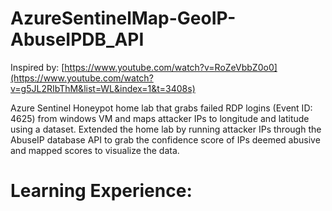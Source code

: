# AzureSentinelMap-GeoIP-AbuseIPDB_API

Inspired by: [https://www.youtube.com/watch?v=RoZeVbbZ0o0](https://www.youtube.com/watch?v=g5JL2RIbThM&list=WL&index=1&t=3408s)

Azure Sentinel Honeypot home lab that grabs failed RDP logins (Event ID: 4625) from windows VM and maps attacker IPs to longitude and latitude using a dataset. Extended the home lab by running attacker IPs through the AbuseIP database API to grab the confidence score of IPs deemed abusive and mapped scores to visualize the data.

# Learning Experience:
